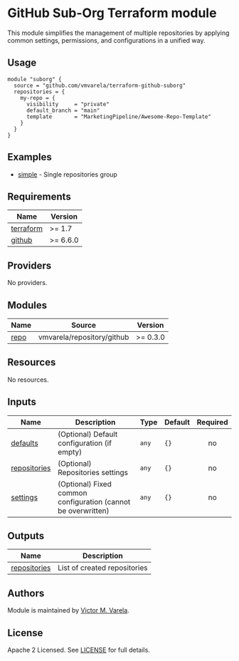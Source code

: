 # GitHub Sub-Org Terraform module

This module simplifies the management of multiple repositories by applying common settings, permissions, and configurations in a unified way.

## Usage

```hcl
module "suborg" {
  source = "github.com/vmvarela/terraform-github-suborg"
  repositories = {
    my-repo = {
      visibility     = "private"
      default_branch = "main"
      template       = "MarketingPipeline/Awesome-Repo-Template"
    }
  }
}
```

## Examples

- [simple](https://github.com/vmvarela/terraform-github-suborg/tree/master/examples/simple) - Single repositories group


<!-- BEGIN_TF_DOCS -->
## Requirements

| Name | Version |
|------|---------|
| <a name="requirement_terraform"></a> [terraform](#requirement\_terraform) | >= 1.7 |
| <a name="requirement_github"></a> [github](#requirement\_github) | >= 6.6.0 |

## Providers

No providers.

## Modules

| Name | Source | Version |
|------|--------|---------|
| <a name="module_repo"></a> [repo](#module\_repo) | vmvarela/repository/github | >= 0.3.0 |

## Resources

No resources.

## Inputs

| Name | Description | Type | Default | Required |
|------|-------------|------|---------|:--------:|
| <a name="input_defaults"></a> [defaults](#input\_defaults) | (Optional) Default configuration (if empty) | `any` | `{}` | no |
| <a name="input_repositories"></a> [repositories](#input\_repositories) | (Optional) Repositories settings | `any` | `{}` | no |
| <a name="input_settings"></a> [settings](#input\_settings) | (Optional) Fixed common configuration (cannot be overwritten) | `any` | `{}` | no |

## Outputs

| Name | Description |
|------|-------------|
| <a name="output_repositories"></a> [repositories](#output\_repositories) | List of created repositories |
<!-- END_TF_DOCS -->

## Authors

Module is maintained by [Victor M. Varela](https://github.com/vmvarela).

## License

Apache 2 Licensed. See [LICENSE](https://github.com/vmvarela/terraform-github-subgroup/tree/master/LICENSE) for full details.

